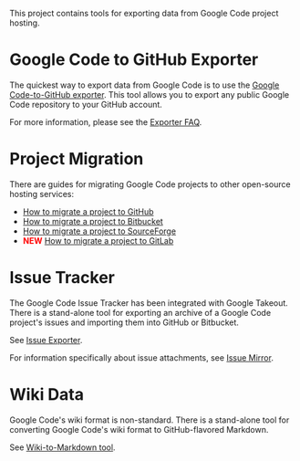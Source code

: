 This project contains tools for exporting data from Google Code project hosting.

# Google Code to GitHub Exporter #
The quickest way to export data from Google Code is to use the [Google Code-to-GitHub exporter](http://code.google.com/export-to-github/). This tool allows you to export any public Google Code repository to your GitHub account.

For more information, please see the [Exporter FAQ](GitHubExporterFAQ.md).

# Project Migration #
There are guides for migrating Google Code projects to other open-source hosting services:

  * [How to migrate a project to GitHub](MigratingToGitHub.md)
  * [How to migrate a project to Bitbucket](MigratingToBitbucket.md)
  * [How to migrate a project to SourceForge](MigratingToSourceForge.md)
  * <b><font color='red'>NEW</font></b>  [How to migrate a project to GitLab](MigratingToGitLab.md)

# Issue Tracker #
The Google Code Issue Tracker has been integrated with Google Takeout. There is a stand-alone tool for exporting an archive of a Google Code project's issues and importing them into GitHub or Bitbucket.

See [Issue Exporter](IssueExporterTool.md).

For information specifically about issue attachments, see [Issue Mirror](IssueMirror.md).

# Wiki Data #
Google Code's wiki format is non-standard. There is a stand-alone tool for converting Google Code's wiki format to GitHub-flavored Markdown.

See [Wiki-to-Markdown tool](WikiToMarkdownTool.md).